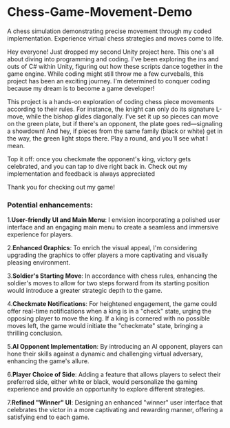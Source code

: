# Chess-Game-Movement-Demo
 A chess simulation demonstrating precise movement through my coded implementation. Experience virtual chess strategies and moves come to life.

Hey everyone! 
Just dropped my second Unity project here. This one's all about diving into programming and coding. I've been exploring the ins and outs of C# within Unity, figuring out how these scripts dance together in the game engine.
While coding might still throw me a few curveballs, this project has been an exciting journey. I'm determined to conquer coding because my dream is to become a game developer!

This project is a hands-on exploration of coding chess piece movements according to their rules. For instance, the knight can only do its signature L-move, while the bishop glides diagonally. I've set it up so pieces can move on the green plate, but if there's an opponent, the plate goes red—signaling a showdown!
And hey, if pieces from the same family (black or white) get in the way, the green light stops there. Play a round, and you'll see what I mean.

Top it off: once you checkmate the opponent's king, victory gets celebrated, and you can tap to dive right back in.
Check out my implementation and feedback is always appreciated

Thank you for checking out my game!

### Potential enhancements:
1.**User-friendly UI and Main Menu**: I envision incorporating a polished user interface and an engaging main menu to create a seamless and immersive experience for players.

2.**Enhanced Graphics**: To enrich the visual appeal, I'm considering upgrading the graphics to offer players a more captivating and visually pleasing environment.

3.**Soldier's Starting Move**: In accordance with chess rules, enhancing the soldier's moves to allow for two steps forward from its starting position would introduce a greater strategic depth to the game.

4.**Checkmate Notifications**: For heightened engagement, the game could offer real-time notifications when a king is in a "check" state, urging the opposing player to move the king. If a king is cornered with no possible moves left, the game would initiate the "checkmate" state, bringing a thrilling conclusion.

5.**AI Opponent Implementation**: By introducing an AI opponent, players can hone their skills against a dynamic and challenging virtual adversary, enhancing the game's allure.

6.**Player Choice of Side**: Adding a feature that allows players to select their preferred side, either white or black, would personalize the gaming experience and provide an opportunity to explore different strategies.

7.**Refined "Winner" UI**: Designing an enhanced "winner" user interface that celebrates the victor in a more captivating and rewarding manner, offering a satisfying end to each game.
